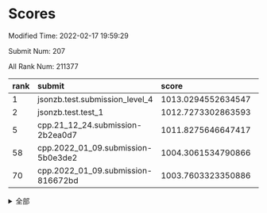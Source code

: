 # Scores

Modified Time: 2022-02-17 19:59:29

Submit Num: 207

All Rank Num: 211377

| rank |               submit               |       score        |       sigma        | pk_num |
| :--- | :--------------------------------- | :----------------- | :----------------- | :----- |
| 1    | jsonzb.test.submission_level_4     | 1013.0294552634547 | 0.8129623373055119 | 4085   |
| 2    | jsonzb.test.test_1                 | 1012.7273302863593 | 0.7997256385370222 | 4085   |
| 5    | cpp.21_12_24.submission-2b2ea0d7   | 1011.8275646647417 | 0.7871520456922995 | 4084   |
| 58   | cpp.2022_01_09.submission-5b0e3de2 | 1004.3061534790866 | 0.7116468470588854 | 4082   |
| 70   | cpp.2022_01_09.submission-816672bd | 1003.7603323350886 | 0.7148033316053094 | 4090   |


<details>
<summary>全部</summary>

| rank |                 submit                 |       score        |       sigma        | pk_num |
| :--- | :------------------------------------- | :----------------- | :----------------- | :----- |
| 1    | jsonzb.test.submission_level_4         | 1013.0294552634547 | 0.8129623373055119 | 4085   |
| 2    | jsonzb.test.test_1                     | 1012.7273302863593 | 0.7997256385370222 | 4085   |
| 3    | gobigger.level_3.submission_level_3_4  | 1012.1816525781179 | 0.772609871503056  | 4088   |
| 4    | gobigger.level_3.submission_level_3_27 | 1012.0485314409007 | 0.781692088529523  | 4082   |
| 5    | cpp.21_12_24.submission-2b2ea0d7       | 1011.8275646647417 | 0.7871520456922995 | 4084   |
| 6    | gobigger.level_3.submission_level_3_31 | 1011.4813533648928 | 0.7795679592971165 | 4080   |
| 7    | gobigger.level_3.submission_level_3_36 | 1011.4358597634708 | 0.7615627603805799 | 4080   |
| 8    | gobigger.level_3.submission_level_3_39 | 1011.0387929982124 | 0.7748840731032186 | 4089   |
| 9    | gobigger.level_3.submission_level_3_35 | 1010.9286261101917 | 0.776785902250673  | 4087   |
| 10   | gobigger.level_3.submission_level_3_13 | 1010.8887166691856 | 0.7389316069588671 | 4086   |
| 11   | gobigger.level_3.submission_level_3_44 | 1010.8737221656212 | 0.7790194695393708 | 4085   |
| 12   | gobigger.level_3.submission_level_3_20 | 1010.8412334261095 | 0.7573316340680951 | 4086   |
| 13   | gobigger.level_3.submission_level_3_3  | 1010.8295760506467 | 0.7621214502142597 | 4087   |
| 14   | gobigger.level_3.submission_level_3_15 | 1010.7643592999483 | 0.7577019272786544 | 4089   |
| 15   | gobigger.level_3.submission_level_3_17 | 1010.6960481428775 | 0.7664774347836485 | 4082   |
| 16   | gobigger.level_3.submission_level_3_14 | 1010.5766422330566 | 0.7566277961530502 | 4080   |
| 17   | gobigger.level_3.submission_level_3_48 | 1010.5148303143623 | 0.7629211768302175 | 4081   |
| 18   | gobigger.level_3.submission_level_3_33 | 1010.4768234935079 | 0.7404928793128539 | 4081   |
| 19   | gobigger.level_3.submission_level_3_41 | 1010.4395619268197 | 0.7860625342286999 | 4085   |
| 20   | gobigger.level_3.submission_level_3_16 | 1010.4176159886289 | 0.7714268114684675 | 4084   |
| 21   | gobigger.level_3.submission_level_3_0  | 1010.4129293899615 | 0.7515300462609107 | 4086   |
| 22   | gobigger.level_3.submission_level_3_30 | 1010.3865234056688 | 0.7695336447766297 | 4087   |
| 23   | gobigger.level_3.submission_level_3_29 | 1010.3696104795314 | 0.7588750179361737 | 4078   |
| 24   | gobigger.level_3.submission_level_3_34 | 1010.2887365378376 | 0.762330438928928  | 4084   |
| 25   | gobigger.level_3.submission_level_3_37 | 1010.1320105689134 | 0.7508737481212957 | 4087   |
| 26   | gobigger.level_3.submission_level_3_49 | 1010.1212647216609 | 0.7553089840243075 | 4083   |
| 27   | gobigger.level_3.submission_level_3_47 | 1010.096328800727  | 0.7642734260788101 | 4084   |
| 28   | gobigger.level_3.submission_level_3_46 | 1010.0700869246762 | 0.7703148761580095 | 4086   |
| 29   | gobigger.level_3.submission_level_3_7  | 1010.0317882469142 | 0.7431560915999179 | 4087   |
| 30   | gobigger.level_3.submission_level_3_32 | 1009.9938671297903 | 0.7662813487366544 | 4081   |
| 31   | gobigger.level_3.submission_level_3_18 | 1009.9838091714378 | 0.7561843964499326 | 4084   |
| 32   | gobigger.level_3.submission_level_3_12 | 1009.9559349821934 | 0.7547147901718994 | 4087   |
| 33   | gobigger.level_3.submission_level_3_23 | 1009.954209741637  | 0.7630804816412504 | 4089   |
| 34   | gobigger.level_3.submission_level_3_5  | 1009.9212938582994 | 0.7727732422509781 | 4085   |
| 35   | gobigger.level_3.submission_level_3_2  | 1009.8917803086351 | 0.7895941830526076 | 4085   |
| 36   | gobigger.level_3.submission_level_3_11 | 1009.8783588737409 | 0.7573773209747422 | 4088   |
| 37   | gobigger.level_3.submission_level_3_1  | 1009.8754388018381 | 0.7561083928152834 | 4082   |
| 38   | gobigger.level_3.submission_level_3_9  | 1009.8577883747031 | 0.7607231600860409 | 4082   |
| 39   | gobigger.level_3.submission_level_3_42 | 1009.8138719513784 | 0.7575650126959727 | 4082   |
| 40   | gobigger.level_3.submission_level_3_26 | 1009.7026707272798 | 0.7624965890020703 | 4088   |
| 41   | gobigger.level_3.submission_level_3_8  | 1009.4956031459448 | 0.7469074872529105 | 4089   |
| 42   | gobigger.level_3.submission_level_3_38 | 1009.4606479900904 | 0.7632746982760146 | 4088   |
| 43   | gobigger.level_3.submission_level_3_28 | 1009.4583361093646 | 0.7532818430509227 | 4082   |
| 44   | gobigger.level_3.submission_level_3_24 | 1009.4360160533535 | 0.7432422353941802 | 4086   |
| 45   | gobigger.level_3.submission_level_3_6  | 1009.4028569518101 | 0.7686078106600015 | 4087   |
| 46   | gobigger.level_3.submission_level_3_19 | 1009.3481997409359 | 0.7462277379452332 | 4086   |
| 47   | gobigger.level_3.submission_level_3_10 | 1009.314984565276  | 0.7670252073507691 | 4089   |
| 48   | gobigger.level_3.submission_level_3_45 | 1009.3029124369713 | 0.7350807041203656 | 4088   |
| 49   | gobigger.level_3.submission_level_3_21 | 1009.0529818721596 | 0.7464169287157808 | 4084   |
| 50   | gobigger.level_3.submission_level_3_43 | 1008.8819617619889 | 0.7394147813819703 | 4086   |
| 51   | gobigger.level_3.submission_level_3_40 | 1008.827575813969  | 0.7261948436567586 | 4087   |
| 52   | gobigger.level_3.submission_level_3_25 | 1008.8097184968028 | 0.738715633058345  | 4081   |
| 53   | gobigger.level_3.submission_level_3_22 | 1008.2787594095286 | 0.7601303638018022 | 4087   |
| 54   | gobigger.level_1.submission_level_1_43 | 1005.0863710642512 | 0.7231255736570257 | 4084   |
| 55   | gobigger.level_1.submission_level_1_15 | 1004.7766068616116 | 0.7141652064437018 | 4086   |
| 56   | gobigger.level_1.submission_level_1_12 | 1004.6338928167551 | 0.7317191470039469 | 4082   |
| 57   | gobigger.level_1.submission_level_1_27 | 1004.3731807049935 | 0.7243002963845363 | 4087   |
| 58   | cpp.2022_01_09.submission-5b0e3de2     | 1004.3061534790866 | 0.7116468470588854 | 4082   |
| 59   | gobigger.level_1.submission_level_1_4  | 1004.1478579692933 | 0.7152968773910608 | 4086   |
| 60   | gobigger.level_1.submission_level_1_48 | 1004.1282809506945 | 0.7171365075665415 | 4085   |
| 61   | gobigger.level_1.submission_level_1_5  | 1004.1078671849787 | 0.7125659123055958 | 4082   |
| 62   | gobigger.level_1.submission_level_1_31 | 1004.1046617014299 | 0.7214192095513313 | 4088   |
| 63   | gobigger.level_1.submission_level_1_46 | 1004.0950933233418 | 0.7279720985825753 | 4084   |
| 64   | gobigger.level_1.submission_level_1_35 | 1004.0807714210724 | 0.7231308710955529 | 4087   |
| 65   | gobigger.level_1.submission_level_1_30 | 1003.966854684152  | 0.7216690165750715 | 4090   |
| 66   | gobigger.level_1.submission_level_1_20 | 1003.865175326888  | 0.7212826265483161 | 4081   |
| 67   | gobigger.level_1.submission_level_1_19 | 1003.8310858811341 | 0.7148462188284459 | 4081   |
| 68   | gobigger.level_1.submission_level_1_28 | 1003.80929952108   | 0.7088542962242574 | 4085   |
| 69   | gobigger.level_1.submission_level_1_23 | 1003.7695213629087 | 0.7299773648569559 | 4083   |
| 70   | cpp.2022_01_09.submission-816672bd     | 1003.7603323350886 | 0.7148033316053094 | 4090   |
| 71   | gobigger.level_1.submission_level_1_9  | 1003.7199542139545 | 0.7176017724298621 | 4086   |
| 72   | gobigger.level_1.submission_level_1_49 | 1003.6550734792459 | 0.7214463147747706 | 4085   |
| 73   | gobigger.level_1.submission_level_1_18 | 1003.5814884741169 | 0.7143164801866378 | 4084   |
| 74   | gobigger.level_1.submission_level_1_32 | 1003.5803925055918 | 0.7157835018448601 | 4082   |
| 75   | gobigger.level_1.submission_level_1_14 | 1003.5635764834038 | 0.7284740567476137 | 4084   |
| 76   | gobigger.level_1.submission_level_1_2  | 1003.4616872324707 | 0.7240032514453802 | 4084   |
| 77   | gobigger.level_1.submission_level_1_40 | 1003.4397073003988 | 0.7004463262006502 | 4086   |
| 78   | gobigger.level_1.submission_level_1_33 | 1003.436788482554  | 0.7237657219877344 | 4084   |
| 79   | gobigger.level_1.submission_level_1_26 | 1003.427902246267  | 0.7335110175509284 | 4082   |
| 80   | gobigger.level_1.submission_level_1_39 | 1003.4164722753718 | 0.7306843539694372 | 4086   |
| 81   | gobigger.level_1.submission_level_1_42 | 1003.414581474252  | 0.7159863272314921 | 4085   |
| 82   | gobigger.level_1.submission_level_1_41 | 1003.4132046795592 | 0.7197941283099522 | 4084   |
| 83   | gobigger.level_1.submission_level_1_8  | 1003.4008916017616 | 0.7235027934668686 | 4081   |
| 84   | gobigger.level_1.submission_level_1_44 | 1003.3548380488327 | 0.7152972730315755 | 4086   |
| 85   | gobigger.level_1.submission_level_1_34 | 1003.3275084859815 | 0.7247466477954007 | 4081   |
| 86   | gobigger.level_1.submission_level_1_13 | 1003.325755678881  | 0.7082919519277171 | 4086   |
| 87   | gobigger.level_1.submission_level_1_25 | 1003.3101574819617 | 0.7102997785068969 | 4084   |
| 88   | gobigger.level_1.submission_level_1_10 | 1003.2948072489412 | 0.7108549788944722 | 4081   |
| 89   | gobigger.level_1.submission_level_1_38 | 1003.2441920251689 | 0.7040267327557717 | 4082   |
| 90   | gobigger.level_1.submission_level_1_24 | 1003.1892400829233 | 0.7286969453710826 | 4087   |
| 91   | gobigger.level_1.submission_level_1_21 | 1003.1516730049891 | 0.7270793857123109 | 4086   |
| 92   | gobigger.level_1.submission_level_1_16 | 1003.1012378319639 | 0.7171668874129847 | 4086   |
| 93   | gobigger.level_1.submission_level_1_47 | 1003.0970803848519 | 0.7083900545204135 | 4084   |
| 94   | gobigger.level_1.submission_level_1_6  | 1002.9517960252883 | 0.7145625136610783 | 4082   |
| 95   | gobigger.level_1.submission_level_1_17 | 1002.9202190105103 | 0.7234261396230136 | 4087   |
| 96   | gobigger.level_1.submission_level_1_36 | 1002.8892929752914 | 0.7122839827501138 | 4087   |
| 97   | gobigger.level_1.submission_level_1_0  | 1002.7283793760413 | 0.7205833044953981 | 4089   |
| 98   | gobigger.level_1.submission_level_1_45 | 1002.6632996854237 | 0.7166754450469922 | 4084   |
| 99   | gobigger.level_1.submission_level_1_11 | 1002.6568712887647 | 0.724352621158261  | 4082   |
| 100  | gobigger.level_1.submission_level_1_7  | 1002.4912003377351 | 0.7076861931992052 | 4084   |
| 101  | gobigger.level_1.submission_level_1_1  | 1002.4353937791715 | 0.7228347218335539 | 4087   |
| 102  | gobigger.level_1.submission_level_1_29 | 1002.3077898470475 | 0.7219772616971273 | 4085   |
| 103  | gobigger.level_1.submission_level_1_22 | 1002.292582786962  | 0.7310932621523606 | 4081   |
| 104  | gobigger.level_1.submission_level_1_37 | 1002.1912489475701 | 0.7065300018877463 | 4087   |
| 105  | gobigger.level_1.submission_level_1_3  | 1002.1263766991054 | 0.7097547763598435 | 4082   |
| 106  | gobigger.random.submission_random_11   | 997.1499839056025  | 0.7121849603394383 | 4087   |
| 107  | gobigger.random.submission_random_19   | 996.9796426442816  | 0.7104204222296348 | 4088   |
| 108  | gobigger.random.submission_random_32   | 996.9772446199923  | 0.7015802477754676 | 4083   |
| 109  | gobigger.random.submission_random_47   | 996.931049292716   | 0.7240592157895559 | 4086   |
| 110  | gobigger.random.submission_random_43   | 996.9177548640885  | 0.7044082500217578 | 4081   |
| 111  | gobigger.random.submission_random_45   | 996.8819870052594  | 0.7168716580997035 | 4087   |
| 112  | gobigger.random.submission_random_13   | 996.6296146729193  | 0.715049247712913  | 4087   |
| 113  | gobigger.random.submission_random_10   | 996.6247671530798  | 0.7010502109185501 | 4087   |
| 114  | gobigger.random.submission_random_9    | 996.5890286612486  | 0.7034946339380019 | 4085   |
| 115  | gobigger.random.submission_random_48   | 996.5288767708055  | 0.7256549452366062 | 4086   |
| 116  | gobigger.random.submission_random_7    | 996.5128025835919  | 0.7144693649852936 | 4089   |
| 117  | gobigger.random.submission_random_34   | 996.5102360851868  | 0.7105276199788769 | 4086   |
| 118  | gobigger.random.submission_random_25   | 996.4707196737248  | 0.6919903649123191 | 4084   |
| 119  | gobigger.random.submission_random_15   | 996.4618875759521  | 0.6995422192130883 | 4086   |
| 120  | gobigger.random.submission_random_31   | 996.3841680040199  | 0.7225084705296728 | 4085   |
| 121  | gobigger.random.submission_random_37   | 996.3650909008853  | 0.697176284434933  | 4087   |
| 122  | gobigger.random.submission_random_40   | 996.3439806702937  | 0.717480884215422  | 4078   |
| 123  | gobigger.random.submission_random_1    | 996.2494750607816  | 0.7019079597808408 | 4082   |
| 124  | gobigger.random.submission_random_0    | 996.2492506430499  | 0.710186095237421  | 4088   |
| 125  | gobigger.random.submission_random_12   | 996.2327001367603  | 0.7109384708545854 | 4082   |
| 126  | gobigger.random.submission_random_16   | 996.1401108871493  | 0.7209653835046799 | 4089   |
| 127  | gobigger.random.submission_random_28   | 996.1263919332088  | 0.7114919594596942 | 4082   |
| 128  | gobigger.random.submission_random_17   | 996.0935156352035  | 0.7048484615248133 | 4087   |
| 129  | gobigger.random.submission_random_29   | 996.0128251157005  | 0.7148505866563594 | 4085   |
| 130  | gobigger.random.submission_random_46   | 995.9907575459738  | 0.7154936563007239 | 4081   |
| 131  | gobigger.random.submission_random_38   | 995.9870487813826  | 0.7116315797063213 | 4081   |
| 132  | gobigger.random.submission_random_36   | 995.8593910534319  | 0.7084084719878073 | 4085   |
| 133  | gobigger.random.submission_random_18   | 995.8229128044334  | 0.7211455221866129 | 4083   |
| 134  | gobigger.random.submission_random_2    | 995.8173042612891  | 0.7061134120919063 | 4082   |
| 135  | gobigger.random.submission_random_41   | 995.7473122321445  | 0.7045852058658445 | 4084   |
| 136  | gobigger.random.submission_random_49   | 995.7147774053274  | 0.7136563490404749 | 4083   |
| 137  | gobigger.random.submission_random_33   | 995.6673576631654  | 0.7088097535104911 | 4089   |
| 138  | gobigger.random.submission_random_35   | 995.6671620467444  | 0.7149964849334091 | 4083   |
| 139  | gobigger.random.submission_random_27   | 995.6073093645457  | 0.7234161621217434 | 4084   |
| 140  | gobigger.random.submission_random_20   | 995.5672036676922  | 0.7117714724558898 | 4090   |
| 141  | gobigger.random.submission_random_3    | 995.5306887269106  | 0.7095884892273523 | 4085   |
| 142  | gobigger.random.submission_random_44   | 995.4475007274069  | 0.7141270078365743 | 4088   |
| 143  | gobigger.random.submission_random_4    | 995.4348391517012  | 0.700692020482306  | 4079   |
| 144  | gobigger.random.submission_random_30   | 995.4095011394606  | 0.700740717265251  | 4087   |
| 145  | gobigger.random.submission_random_14   | 995.2148237755855  | 0.7322863093838067 | 4083   |
| 146  | gobigger.random.submission_random_26   | 995.211126530279   | 0.7061792564681463 | 4085   |
| 147  | gobigger.random.submission_random_24   | 995.1014814267077  | 0.6980164672899593 | 4085   |
| 148  | gobigger.random.submission_random_6    | 995.0796498501566  | 0.7360012101187337 | 4089   |
| 149  | gobigger.random.submission_random_42   | 995.0791563859     | 0.7189873947436898 | 4087   |
| 150  | gobigger.random.submission_random_5    | 994.933840471115   | 0.7354250882040996 | 4078   |
| 151  | gobigger.random.submission_random_21   | 994.6131495646405  | 0.7259650308380852 | 4083   |
| 152  | gobigger.random.submission_random_22   | 994.5990686153325  | 0.7074973428157427 | 4078   |
| 153  | gobigger.random.submission_random_23   | 994.5585259146918  | 0.7166180231758915 | 4082   |
| 154  | gobigger.random.submission_random_39   | 994.4085148292827  | 0.7178042975335256 | 4087   |
| 155  | gobigger.random.submission_random_8    | 994.227261406984   | 0.7195711026939386 | 4082   |
| 156  | gobigger.level_2.submission_level_2_38 | 993.4972239433422  | 0.7448672633409968 | 4085   |
| 157  | gobigger.level_2.submission_level_2_11 | 993.2594065571749  | 0.7333458784386074 | 4085   |
| 158  | gobigger.level_2.submission_level_2_40 | 993.1420824457897  | 0.7540171582851657 | 4090   |
| 159  | gobigger.level_2.submission_level_2_26 | 993.1355906748901  | 0.7544857335076053 | 4087   |
| 160  | gobigger.level_2.submission_level_2_10 | 993.0971195630638  | 0.7475997597887354 | 4085   |
| 161  | gobigger.level_2.submission_level_2_15 | 993.047624344949   | 0.7248225583751449 | 4086   |
| 162  | gobigger.level_2.submission_level_2_9  | 992.97374152717    | 0.7532026466077877 | 4087   |
| 163  | gobigger.level_2.submission_level_2_17 | 992.8571469357153  | 0.7439480044266498 | 4086   |
| 164  | gobigger.level_2.submission_level_2_31 | 992.8066971960264  | 0.7615989842373787 | 4087   |
| 165  | gobigger.level_2.submission_level_2_27 | 992.7640485010269  | 0.732123438286228  | 4078   |
| 166  | gobigger.level_2.submission_level_2_30 | 992.5989000214385  | 0.7618342686807766 | 4084   |
| 167  | gobigger.level_2.submission_level_2_47 | 992.5310846436106  | 0.7565671097715977 | 4082   |
| 168  | gobigger.level_2.submission_level_2_5  | 992.4920143812583  | 0.7510490456327531 | 4089   |
| 169  | gobigger.level_2.submission_level_2_34 | 992.3966807906017  | 0.7512311378207629 | 4078   |
| 170  | gobigger.level_2.submission_level_2_12 | 992.356426682927   | 0.7293622356981194 | 4086   |
| 171  | gobigger.level_2.submission_level_2_14 | 992.3393076405874  | 0.7464919586858695 | 4086   |
| 172  | gobigger.level_2.submission_level_2_49 | 992.3139847850051  | 0.7501849354311287 | 4085   |
| 173  | gobigger.level_2.submission_level_2_37 | 992.243812983966   | 0.7406200949926295 | 4087   |
| 174  | gobigger.level_2.submission_level_2_33 | 992.2436620391551  | 0.7470483890461878 | 4086   |
| 175  | gobigger.level_2.submission_level_2_22 | 992.1422078502716  | 0.764281734538263  | 4084   |
| 176  | gobigger.level_2.submission_level_2_18 | 992.0860432716566  | 0.7425131698775975 | 4082   |
| 177  | gobigger.level_2.submission_level_2_43 | 992.072292396094   | 0.7495117767684414 | 4084   |
| 178  | gobigger.level_2.submission_level_2_8  | 992.0351325981604  | 0.7490866416311206 | 4082   |
| 179  | gobigger.level_2.submission_level_2_19 | 992.02164694563    | 0.7472948540910579 | 4080   |
| 180  | gobigger.level_2.submission_level_2_4  | 992.0040618772373  | 0.7262135358427935 | 4085   |
| 181  | gobigger.level_2.submission_level_2_23 | 991.9944383929128  | 0.7515471761703656 | 4083   |
| 182  | gobigger.level_2.submission_level_2_24 | 991.9463853119989  | 0.7542413788357729 | 4088   |
| 183  | gobigger.level_2.submission_level_2_35 | 991.8817065110895  | 0.7489294457192862 | 4087   |
| 184  | gobigger.level_2.submission_level_2_13 | 991.8595160901816  | 0.7459504116255432 | 4085   |
| 185  | gobigger.level_2.submission_level_2_32 | 991.8276398093277  | 0.7435733640552575 | 4081   |
| 186  | gobigger.level_2.submission_level_2_39 | 991.8171521534184  | 0.7581061415665626 | 4082   |
| 187  | gobigger.level_2.submission_level_2_42 | 991.767330574501   | 0.7471506151453727 | 4084   |
| 188  | gobigger.level_2.submission_level_2_16 | 991.7647079981477  | 0.7556379378781269 | 4086   |
| 189  | gobigger.level_2.submission_level_2_41 | 991.6924862715013  | 0.7553581028202451 | 4084   |
| 190  | gobigger.level_2.submission_level_2_29 | 991.6664796957382  | 0.7644859946233555 | 4084   |
| 191  | gobigger.level_2.submission_level_2_6  | 991.6211909399084  | 0.7464097575010377 | 4081   |
| 192  | gobigger.level_2.submission_level_2_1  | 991.5769021614873  | 0.761082666751274  | 4083   |
| 193  | gobigger.level_2.submission_level_2_28 | 991.4258059728483  | 0.7472099114948698 | 4081   |
| 194  | gobigger.level_2.submission_level_2_7  | 991.2375774386389  | 0.7581297398282799 | 4085   |
| 195  | gobigger.level_2.submission_level_2_45 | 991.1684813970351  | 0.7605315376855435 | 4082   |
| 196  | gobigger.level_2.submission_level_2_25 | 991.1504438520233  | 0.7480225828065702 | 4085   |
| 197  | gobigger.level_2.submission_level_2_21 | 990.919421686699   | 0.7401584181261307 | 4088   |
| 198  | gobigger.level_2.submission_level_2_20 | 990.7473743868186  | 0.7491684667042448 | 4087   |
| 199  | gobigger.level_2.submission_level_2_2  | 990.6314708577877  | 0.7607241471843595 | 4083   |
| 200  | gobigger.level_2.submission_level_2_36 | 990.5904028792894  | 0.7509083524787427 | 4086   |
| 201  | gobigger.level_2.submission_level_2_48 | 990.5849016277257  | 0.7532135281919055 | 4082   |
| 202  | gobigger.level_2.submission_level_2_0  | 990.5084292244658  | 0.7615751811203245 | 4085   |
| 203  | gobigger.level_2.submission_level_2_3  | 990.4315073332712  | 0.7794282946641408 | 4083   |
| 204  | gobigger.level_2.submission_level_2_44 | 990.2684493373009  | 0.7610581991696247 | 4079   |
| 205  | gobigger.level_2.submission_level_2_46 | 988.7441480613408  | 0.7817594651795028 | 4086   |
| 206  | gobigger.none.submission_none_1        | 978.1889154662437  | 1.2291643276308175 | 4083   |
| 207  | gobigger.none.submission_none_0        | 974.8794153190264  | 1.5802544118689341 | 4085   |

</details>
